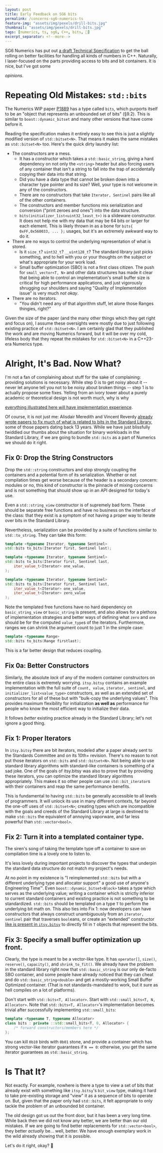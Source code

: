 ```yaml
---
layout: post
title: Early Feedback on SG6 bits
permalink: /concerns-sg6-numerics-ts
feature-img: "assets/img/pexels/drill-bits.jpg"
thumbnail: "assets/img/pexels/drill-bits.jpg"
tags: [numerics, ts, sg6, C++, bits, 📜️]
excerpt_separator: <!--more-->
---
```


SG6 Numerics has put out [a draft Technical Specification](https://wg21.link/p1889) to get the ball rolling on better facilities for handling all kinds of numbers in C++. Naturally, I laser-focused on the parts providing access to bits and bit containers. It is nice, but I've got some<!--more-->

_opinions_.




# Repeating Old Mistakes: `std::bits`

The Numerics WIP paper [P1889](https://wg21.link/p1889) has a type called `bits`, which purports itself to be an "object that represents an unbounded set of bits" (§9.2). This is similar to `boost::dynamic_bitset` and many other versions that have come before it.

Reading the specification makes it entirely easy to see this is just a slightly modified version of `std::bitset<N>`. That means it makes the same mistakes as `std::bitset<N>` too. Here's the quick dirty laundry list:

- The constructors are a mess.
	- It has a constructor which takes a `std::basic_string`, giving a hard dependency on not only the `<string>` header but also forcing users of any container that isn't a string to fall into the trap of accidentally copying their data into that string.
	- Did you have a data type that cannot be broken down into a character type pointer and its size? Well, your type is not welcome in any of the constructors.
	- There are no constructors that take `Iterator, Sentinel` pairs like all of the other containers.
	- The constructors and member functions mix serialization and conversion ("print zeroes and ones") into the data structure.
	- `bits(initializer_list<uint32_least_t>)` is a slideware constructor. It does not help me with my data that may be 64 bits or larger for each element. This is likely thrown in as a bone for `bits{ 0xFF,0x560033, ... };` usages, but it's an extremely awkward way to do it.
- There are no ways to control the underlying representation of what is stored.
	- Is it `size_t`? `uint32_t`? `__uint128_t`? The standard library just picks something, and to hell with you or your thoughts on the subject or what's appropriate for your work load.
	- Small buffer optimization (SBO) is not a first class citizen. The push for `small_vector<T, N>` and other data structures has made it clear that being able to control an implementation's small buffer size is critical for high performance applications, and just vigorously shrugging our shoulders and saying "Quality of Implementation issue" is very much _not okay_.
- There are no iterators.
	- "You didn't need any of that algorithm stuff, let alone those Ranges thingies, right?"

Given the size of the paper (and the many other things which they get right and focus on), I assume these oversights were mostly due to just following existing practice of `std::bitset<N>`. I am certainly glad that they published the work and are moving Numerics forward, but it will be over my cold, lifeless body that they repeat the mistakes for `std::bitset<N>` in a C++23-era Numerics type.




# Alright, It's Bad. Now What?

I'm not a fan of complaining about stuff for the sake of complaining: providing solutions is necessary. While step 0 is to get noisy about it -- never let anyone tell you not to be noisy about broken things -- step 1 is to actually propose some fixes. Yelling from an ivory tower about a purely academic or theoretical design is not worth much, why is why

[everything illustrated here will have implementation experience](https://github.com/ThePhD/itsy_bitsy).

Of course, it is not just me: Alisdair Meredith and Vincent Reverdy [already wrote papers to fix much of what is related to bits in the Standard Library](/seize-bits-production-gsoc-2019), some of those papers dating back 13 years. While we have just blissfully twiddled our thumbs about the situation for binary workloads in the Standard Library, if we are going to bundle `std::bits` as a part of Numerics we should do it right.



## Fix 0: Drop the String Constructors

Drop the `std::string` constructors and stop strongly coupling the containers and a potential form of its serialization. Whether or not compilation times get worse because of the header is a secondary concern: modules or no, this kind of constructor is the pinnacle of mixing concerns and is not something that should show up in an API designed for today's use.

Even a `std::string_view` constructor is of supremely bad form. These should be separate free functions and have no business on the interface of the class: that they exist is a symptom of not having a proper way to iterate over bits in the Standard Library.

Nevertheless, serialization can be provided by a suite of functions similar to `std::to_string`. They can take this form:

```cpp
template <typename Iterator, typename Sentinel>
std::bits to_bits(Iterator first, Sentinel last);

template <typename Iterator, typename Sentinel>
std::bits to_bits(Iterator first, Sentinel last,
	iter_value_t<Iterator> one_value,
);

template <typename Iterator, typename Sentinel>
std::bits to_bits(Iterator first, Sentinel last,
	iter_value_t<Iterator> one_value,
	iter_value_t<Iterator> zero_value
);
```

Note the templated free functions have no hard dependency on `basic_string_view` or `basic_string` is present, and also allows for a plethora of implementation strategies and better ways of defining what `zero` and `one` should be for the computed `value_type`s of the iterators. Furthermore, ranges we can shrink the argument count to just 1 in the simple case:

```cpp
template <typename Range>
std::bits to_bits(Range firstlast);
```

This is a far better design that reduces coupling.



## Fix 0a: Better Constructors

Similarly, the absolute _lack_ of any of the modern container constructors on the entire class is extremely worrying. `itsy.bitsy` contains an example implementation with the full suite of `count, value`, `iterator, sentinel`, and `initializer_list<value_type>` constructors, as well as an extended set of constructors for all of these but with "bulk-copy the underlying values". This provides maximum flexibility for initialization **as well as** performance for people who know the most efficient way to initialize their data.

It follows _better_ existing practice already in the Standard Library; let's not ignore a good thing.



## Fix 1: Proper Iterators

In `itsy.bitsy` there are bit iterators, modeled after a paper already sent to the Standards Committee and on its 10th+ revision. There's no reason to not put those iterators on `std::bits` and `std::bitset<N>`. Not being able to use standard library algorithms with standard-like containers is something of a sad joke. One of the goals of itsy.bitsy was also to prove that by providing these iterators, you can optimize the standard library algorithms appropriately. This makes it so other people can use `std::bit_iterator`s with their containers and reap the same performance benefits.

This is fundamental to having `std::bits` be generally accessible to all levels of programmers. It will unlock its use in many different contexts, far beyond the one-off uses of `std::bitset<N>`; creating types which are incompatible with the goals and creeds of the Standard Library at large is destined to make `std::bits` the equivalent of annoying vaporware, and far less powerful than `std::vector<bool>`.



## Fix 2: Turn it into a templated container type.

The siren's song of taking the template type off a container to save on compilation time is a lovely one to listen to.

It's less lovely during important projects to discover the types that underpin the standard data structure do not match my project's needs.

At no point in my existence is "I reimplemented `std::bits` but with a different underlying type and allocator support" a good use of anyone's Engineering Time™. Even `boost::dynamic_bitset<Block>` takes a type which serves as the underlying value; writing a container which is strictly inferior to current standard containers and existing practice is not something to be standardized. `std::bits` should be templated on a type `T` to perform the underlying bit math on. This also ties into Fix 1: now developers can have constructors that always construct unambiguously from an `iterator, sentinel` pair that traverses `bool`eans, or create an "extended" constructor [like is present in `itsy.bitsy`](https://github.com/ThePhD/itsy_bitsy#bit-sequence) to directly fill in `T` objects that represent the bits.



## Fix 3: Specify a small buffer optimization up front.

Clearly, the type is meant to be a vector-like type. It has `operator[]`, `size()`, `reserve()`, `capacity()`, and `shrink_to_fit()`. We already have the problem in the standard library right now that `std::basic_string` is our only de-facto SBO container, and some people have already noticed that they can cheat and do `std::basic_string<double>` and get a mostly-working Small Buffer Optimized container. (That is not standards-mandated to work, but it sure as hell compiles on a lot of platforms).

Don't start with `std::bits<T, Allocator>`. Start with `std::small_bits<T, N, Allocator>`. Note that `std::bits<T, Allocator>`'s implementation becomes trivial after successfully implementing `std::small_bits`:

```cpp
template <typename T, typename Allocator> 
class bits : private ::std::small_bits<T, 0, Allocator> {
	/* forward constructors/members here */ 
};
```

You can kill `0b10` birds with `0b01` stone, and provide a container which has strong vector-like iterator guarantees if `N == 0`: otherwise, you get the same iterator guarantees as `std::basic_string`.




# Is That It?

Not exactly. For example, nowhere is there a type to view a set of bits that already exist with something like `itsy.bitsy`'s `bit_view` type, making it hard to take pre-existing storage and "view" it as a sequence of bits to operate on. But, given that the paper only had `std::bits`, it felt appropriate to only tackle the problem of an unbounded bit container.

The old design got us out the front door, but it has been a very long time. While back then we did not know any better, we are better than our old mistakes. If we are going to find better replacements for `std::vector<bool>`, they better _actually_ be... well, better. We have enough exemplary work in the wild already showing that it is possible.

Let's do it right, okay? 💚
